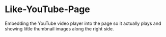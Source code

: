 # Like-YouTube-Page
 Embedding the YouTube video player into the page so it actually plays and showing little thumbnail images along the right side.
